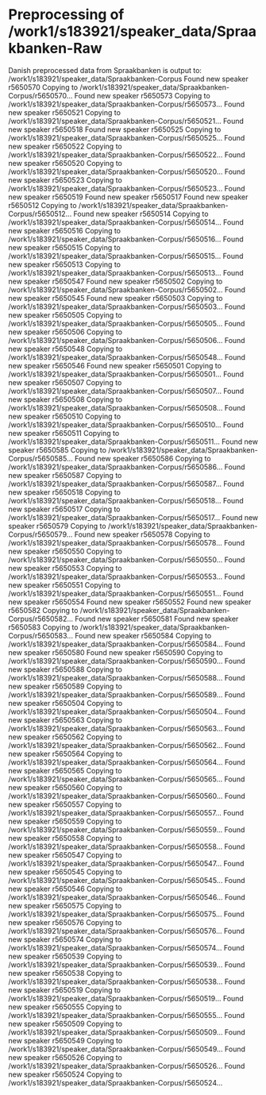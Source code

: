 # Preprocessing of /work1/s183921/speaker_data/Spraakbanken-Raw
Danish preprocessed data from Spraakbanken is output to: /work1/s183921/speaker_data/Spraakbanken-Corpus
Found new speaker r5650570
Copying to /work1/s183921/speaker_data/Spraakbanken-Corpus/r5650570...
Found new speaker r5650573
Copying to /work1/s183921/speaker_data/Spraakbanken-Corpus/r5650573...
Found new speaker r5650521
Copying to /work1/s183921/speaker_data/Spraakbanken-Corpus/r5650521...
Found new speaker r5650518
Found new speaker r5650525
Copying to /work1/s183921/speaker_data/Spraakbanken-Corpus/r5650525...
Found new speaker r5650522
Copying to /work1/s183921/speaker_data/Spraakbanken-Corpus/r5650522...
Found new speaker r5650520
Copying to /work1/s183921/speaker_data/Spraakbanken-Corpus/r5650520...
Found new speaker r5650523
Copying to /work1/s183921/speaker_data/Spraakbanken-Corpus/r5650523...
Found new speaker r5650519
Found new speaker r5650517
Found new speaker r5650512
Copying to /work1/s183921/speaker_data/Spraakbanken-Corpus/r5650512...
Found new speaker r5650514
Copying to /work1/s183921/speaker_data/Spraakbanken-Corpus/r5650514...
Found new speaker r5650516
Copying to /work1/s183921/speaker_data/Spraakbanken-Corpus/r5650516...
Found new speaker r5650515
Copying to /work1/s183921/speaker_data/Spraakbanken-Corpus/r5650515...
Found new speaker r5650513
Copying to /work1/s183921/speaker_data/Spraakbanken-Corpus/r5650513...
Found new speaker r5650547
Found new speaker r5650502
Copying to /work1/s183921/speaker_data/Spraakbanken-Corpus/r5650502...
Found new speaker r5650545
Found new speaker r5650503
Copying to /work1/s183921/speaker_data/Spraakbanken-Corpus/r5650503...
Found new speaker r5650505
Copying to /work1/s183921/speaker_data/Spraakbanken-Corpus/r5650505...
Found new speaker r5650506
Copying to /work1/s183921/speaker_data/Spraakbanken-Corpus/r5650506...
Found new speaker r5650548
Copying to /work1/s183921/speaker_data/Spraakbanken-Corpus/r5650548...
Found new speaker r5650546
Found new speaker r5650501
Copying to /work1/s183921/speaker_data/Spraakbanken-Corpus/r5650501...
Found new speaker r5650507
Copying to /work1/s183921/speaker_data/Spraakbanken-Corpus/r5650507...
Found new speaker r5650508
Copying to /work1/s183921/speaker_data/Spraakbanken-Corpus/r5650508...
Found new speaker r5650510
Copying to /work1/s183921/speaker_data/Spraakbanken-Corpus/r5650510...
Found new speaker r5650511
Copying to /work1/s183921/speaker_data/Spraakbanken-Corpus/r5650511...
Found new speaker r5650585
Copying to /work1/s183921/speaker_data/Spraakbanken-Corpus/r5650585...
Found new speaker r5650586
Copying to /work1/s183921/speaker_data/Spraakbanken-Corpus/r5650586...
Found new speaker r5650587
Copying to /work1/s183921/speaker_data/Spraakbanken-Corpus/r5650587...
Found new speaker r5650518
Copying to /work1/s183921/speaker_data/Spraakbanken-Corpus/r5650518...
Found new speaker r5650517
Copying to /work1/s183921/speaker_data/Spraakbanken-Corpus/r5650517...
Found new speaker r5650579
Copying to /work1/s183921/speaker_data/Spraakbanken-Corpus/r5650579...
Found new speaker r5650578
Copying to /work1/s183921/speaker_data/Spraakbanken-Corpus/r5650578...
Found new speaker r5650550
Copying to /work1/s183921/speaker_data/Spraakbanken-Corpus/r5650550...
Found new speaker r5650553
Copying to /work1/s183921/speaker_data/Spraakbanken-Corpus/r5650553...
Found new speaker r5650551
Copying to /work1/s183921/speaker_data/Spraakbanken-Corpus/r5650551...
Found new speaker r5650554
Found new speaker r5650552
Found new speaker r5650582
Copying to /work1/s183921/speaker_data/Spraakbanken-Corpus/r5650582...
Found new speaker r5650581
Found new speaker r5650583
Copying to /work1/s183921/speaker_data/Spraakbanken-Corpus/r5650583...
Found new speaker r5650584
Copying to /work1/s183921/speaker_data/Spraakbanken-Corpus/r5650584...
Found new speaker r5650580
Found new speaker r5650590
Copying to /work1/s183921/speaker_data/Spraakbanken-Corpus/r5650590...
Found new speaker r5650588
Copying to /work1/s183921/speaker_data/Spraakbanken-Corpus/r5650588...
Found new speaker r5650589
Copying to /work1/s183921/speaker_data/Spraakbanken-Corpus/r5650589...
Found new speaker r5650504
Copying to /work1/s183921/speaker_data/Spraakbanken-Corpus/r5650504...
Found new speaker r5650563
Copying to /work1/s183921/speaker_data/Spraakbanken-Corpus/r5650563...
Found new speaker r5650562
Copying to /work1/s183921/speaker_data/Spraakbanken-Corpus/r5650562...
Found new speaker r5650564
Copying to /work1/s183921/speaker_data/Spraakbanken-Corpus/r5650564...
Found new speaker r5650565
Copying to /work1/s183921/speaker_data/Spraakbanken-Corpus/r5650565...
Found new speaker r5650560
Copying to /work1/s183921/speaker_data/Spraakbanken-Corpus/r5650560...
Found new speaker r5650557
Copying to /work1/s183921/speaker_data/Spraakbanken-Corpus/r5650557...
Found new speaker r5650559
Copying to /work1/s183921/speaker_data/Spraakbanken-Corpus/r5650559...
Found new speaker r5650558
Copying to /work1/s183921/speaker_data/Spraakbanken-Corpus/r5650558...
Found new speaker r5650547
Copying to /work1/s183921/speaker_data/Spraakbanken-Corpus/r5650547...
Found new speaker r5650545
Copying to /work1/s183921/speaker_data/Spraakbanken-Corpus/r5650545...
Found new speaker r5650546
Copying to /work1/s183921/speaker_data/Spraakbanken-Corpus/r5650546...
Found new speaker r5650575
Copying to /work1/s183921/speaker_data/Spraakbanken-Corpus/r5650575...
Found new speaker r5650576
Copying to /work1/s183921/speaker_data/Spraakbanken-Corpus/r5650576...
Found new speaker r5650574
Copying to /work1/s183921/speaker_data/Spraakbanken-Corpus/r5650574...
Found new speaker r5650539
Copying to /work1/s183921/speaker_data/Spraakbanken-Corpus/r5650539...
Found new speaker r5650538
Copying to /work1/s183921/speaker_data/Spraakbanken-Corpus/r5650538...
Found new speaker r5650519
Copying to /work1/s183921/speaker_data/Spraakbanken-Corpus/r5650519...
Found new speaker r5650555
Copying to /work1/s183921/speaker_data/Spraakbanken-Corpus/r5650555...
Found new speaker r5650509
Copying to /work1/s183921/speaker_data/Spraakbanken-Corpus/r5650509...
Found new speaker r5650549
Copying to /work1/s183921/speaker_data/Spraakbanken-Corpus/r5650549...
Found new speaker r5650526
Copying to /work1/s183921/speaker_data/Spraakbanken-Corpus/r5650526...
Found new speaker r5650524
Copying to /work1/s183921/speaker_data/Spraakbanken-Corpus/r5650524...
